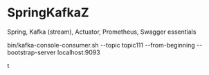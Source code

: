 # SpringKafkaZ
Spring, Kafka (stream), Actuator, Prometheus, Swagger essentials

bin/kafka-console-consumer.sh --topic topic111 --from-beginning --bootstrap-server localhost:9093

t
